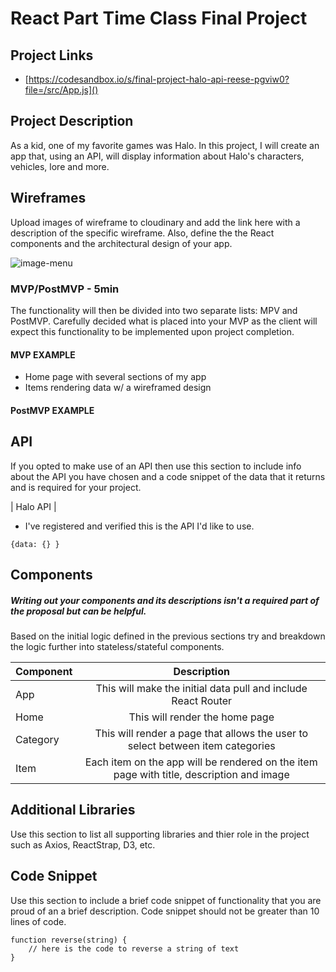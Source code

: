 # React Part Time Class Final Project

## Project Links

- [https://codesandbox.io/s/final-project-halo-api-reese-pgviw0?file=/src/App.js]()

## Project Description

As a kid, one of my favorite games was Halo. In this project, I will create an app that, using an API, will display information about Halo's characters, vehicles, lore and more. 

## Wireframes

Upload images of wireframe to cloudinary and add the link here with a description of the specific wireframe. Also, define the the React components and the architectural design of your app.

![image-menu](https://res.cloudinary.com/sitely/image/upload/v1648473221/manu012_bkdmit.png)


### MVP/PostMVP - 5min

The functionality will then be divided into two separate lists: MPV and PostMVP.  Carefully decided what is placed into your MVP as the client will expect this functionality to be implemented upon project completion.  

#### MVP EXAMPLE
- Home page with several sections of my app
- Items rendering data w/ a wireframed design

#### PostMVP EXAMPLE


## API

If you opted to make use of an API then use this section to include info about the API you have chosen and a code snippet of the data that it returns and is required for your project. 

| Halo API |
- I've registered and verified this is the API I'd like to use.
[](https://developer.haloapi.com/)

```
{data: {} }
```

## Components
##### Writing out your components and its descriptions isn't a required part of the proposal but can be helpful.

Based on the initial logic defined in the previous sections try and breakdown the logic further into stateless/stateful components. 

| Component | Description | 
| --- | :---: |  
| App | This will make the initial data pull and include React Router| 
| Home | This will render the home page | 
| Category | This will render a page that allows the user to select between item categories | 
| Item | Each item on the app will be rendered on the item page with title, description and image | 


## Additional Libraries
 Use this section to list all supporting libraries and thier role in the project such as Axios, ReactStrap, D3, etc. 

## Code Snippet

Use this section to include a brief code snippet of functionality that you are proud of an a brief description.  Code snippet should not be greater than 10 lines of code. 

```
function reverse(string) {
	// here is the code to reverse a string of text
}
```
